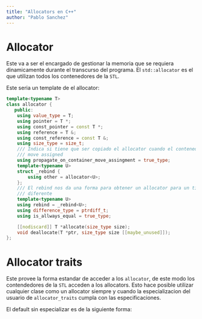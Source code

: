 ```yaml
---
title: "Allocators en C++"
author: "Pablo Sanchez"
---
```


Allocator
=========

Este va a ser el encargado de gestionar la memoria que se requiera
dinamicamente durante el transcurso del programa. El `std::allocator` es el que
utilizan todos los contenedores de la `STL`.

Este seria un template de el allocator:

~~~c++
template<typename T>
class allocator {
   public:
    using value_type = T;
    using pointer = T *;
    using const_pointer = const T *;
    using reference = T &;
    using const_reference = const T &;
    using size_type = size_t;
    /// Indica si tiene que ser copiado el allocator cuando el contenedor es
    /// move assigned
    using propagate_on_container_move_assingment = true_type;
    template<typename U>
    struct _rebind {
        using other = allocator<U>;
    };
    /// El rebind nos da una forma para obtener un allocator para un tipo
    /// diferente
    template<typename U>
    using rebind = _rebind<U>;
    using difference_type = ptrdiff_t;
    using is_allways_equal = true_type;

    [[nodiscard]] T *allocate(size_type size);
    void deallocate(T *ptr, size_type size [[maybe_unused]]);
};
~~~

Allocator traits
================

Este provee la forma estandar de acceder a los `allocator`, de este modo los
contendedores de la `STL` acceden a los allocators. Esto hace posible utilizar
cualquier clase como un allocator siempre y cuando la especializacion del
usuario de `allocator_traits` cumpla con las especificaciones.

El default sin especializar es de la siguiente forma:

~~~c++
~~~
